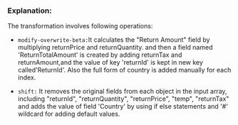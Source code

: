 ### Explanation: 

The transformation involves following operations:

* `modify-overwrite-beta:`It calculates the "Return Amount" field by multiplying returnPrice and returnQuantity. and then a field named 'ReturnTotalAmount' is created by adding returnTax and returnAmount,and the value of key 'returnId' is kept in new key called'ReturnId'. Also the full form of country is added manually for each index.


* `shift:` It removes the original fields from each object in the input array, including "returnId", "returnQuantity", "returnPrice", "temp", "returnTax" and adds the  value of field 'Country' by using if else statements and '#' wildcard for adding default values.
